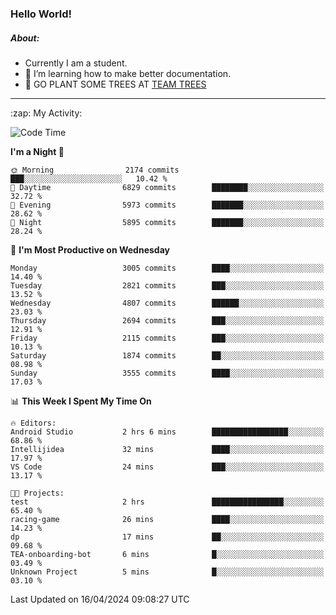 ### Hello World!

##### About:
- Currently I am a student.
- 🌱 I’m learning how to make better documentation.
- 🌱 GO PLANT SOME TREES AT [TEAM TREES](https://teamtrees.org/)

---
  <summary>:zap: My Activity:</summary>
  
<!--START_SECTION:waka-->
![Code Time](http://img.shields.io/badge/Code%20Time-1%2C315%20hrs%2024%20mins-blue)

**I'm a Night 🦉** 

```text
🌞 Morning                2174 commits        ███░░░░░░░░░░░░░░░░░░░░░░   10.42 % 
🌆 Daytime                6829 commits        ████████░░░░░░░░░░░░░░░░░   32.72 % 
🌃 Evening                5973 commits        ███████░░░░░░░░░░░░░░░░░░   28.62 % 
🌙 Night                  5895 commits        ███████░░░░░░░░░░░░░░░░░░   28.24 % 
```
📅 **I'm Most Productive on Wednesday** 

```text
Monday                   3005 commits        ████░░░░░░░░░░░░░░░░░░░░░   14.40 % 
Tuesday                  2821 commits        ███░░░░░░░░░░░░░░░░░░░░░░   13.52 % 
Wednesday                4807 commits        ██████░░░░░░░░░░░░░░░░░░░   23.03 % 
Thursday                 2694 commits        ███░░░░░░░░░░░░░░░░░░░░░░   12.91 % 
Friday                   2115 commits        ███░░░░░░░░░░░░░░░░░░░░░░   10.13 % 
Saturday                 1874 commits        ██░░░░░░░░░░░░░░░░░░░░░░░   08.98 % 
Sunday                   3555 commits        ████░░░░░░░░░░░░░░░░░░░░░   17.03 % 
```


📊 **This Week I Spent My Time On** 

```text
🔥 Editors: 
Android Studio           2 hrs 6 mins        █████████████████░░░░░░░░   68.86 % 
Intellijidea             32 mins             ████░░░░░░░░░░░░░░░░░░░░░   17.97 % 
VS Code                  24 mins             ███░░░░░░░░░░░░░░░░░░░░░░   13.17 % 

🐱‍💻 Projects: 
test                     2 hrs               ████████████████░░░░░░░░░   65.40 % 
racing-game              26 mins             ████░░░░░░░░░░░░░░░░░░░░░   14.23 % 
dp                       17 mins             ██░░░░░░░░░░░░░░░░░░░░░░░   09.68 % 
TEA-onboarding-bot       6 mins              █░░░░░░░░░░░░░░░░░░░░░░░░   03.49 % 
Unknown Project          5 mins              █░░░░░░░░░░░░░░░░░░░░░░░░   03.10 % 
```


 Last Updated on 16/04/2024 09:08:27 UTC
<!--END_SECTION:waka-->
